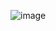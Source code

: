 ![image](https://github.com/in-session/Magento_Paypal/assets/16542619/cf56c229-4a1a-41bd-8f75-3438a641e81d)
